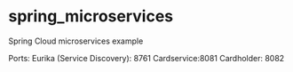 # spring_microservices
Spring Cloud microservices example

Ports:
Eurika (Service Discovery): 8761
Cardservice:8081
Cardholder: 8082



